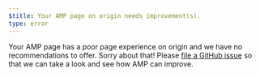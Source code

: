 ```yaml
---
$title: Your AMP page on origin needs improvement(s).
type: error
---
```


Your AMP page has a poor page experience on origin and we have no
recommendations to offer. Sorry about that!
Please [file a GitHub issue](https://github.com/ampproject/amphtml/issues/new?assignees=&labels=Type%3A+Page+experience&template=page-experience.md&title=Page+experience+issue) so that we can take a look and see how AMP can improve.
